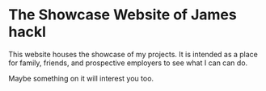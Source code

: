 The Showcase Website of James hackl
===
This website houses the showcase of my projects. It is intended as a place for family, friends, and prospective employers to see what I can can do.

Maybe something on it will interest you too.